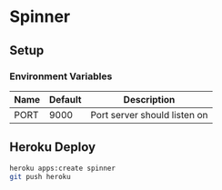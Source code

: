 # Spinner

## Setup

### Environment Variables

| Name        | Default             | Description                  |
| ----        | -------             | -----------                  |
| PORT        | 9000                | Port server should listen on |

## Heroku Deploy

```sh
heroku apps:create spinner
git push heroku
```
